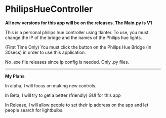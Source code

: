 # PhilipsHueController

**All new versions for this app will be on the releases. The Main.py is V1**

This is a personal philips hue controller using tkinter.
To use, you must change the IP of the bridge and the names of the Philips hue lights.

(First Time Only) You must click the button on the Philips Hue Bridge (in 30secs) in order to use this application.

No .exe file releases since ip config is needed. Only .py files.

---------------------------------------------------

**My Plans**

In alpha, I will focus on making new controls.

In Beta, I will try to get a better (friendly) GUI for this app

In Release, I will allow people to set their ip address on the app and let people search for lightbulbs.
